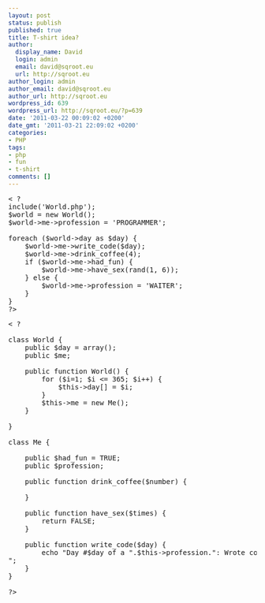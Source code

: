 ```yaml
---
layout: post
status: publish
published: true
title: T-shirt idea?
author:
  display_name: David
  login: admin
  email: david@sqroot.eu
  url: http://sqroot.eu
author_login: admin
author_email: david@sqroot.eu
author_url: http://sqroot.eu
wordpress_id: 639
wordpress_url: http://sqroot.eu/?p=639
date: '2011-03-22 00:09:02 +0200'
date_gmt: '2011-03-21 22:09:02 +0200'
categories:
- PHP
tags:
- php
- fun
- t-shirt
comments: []
---
```

<pre>&lt; ?
include(&#039;World.php&#039;);
$world = new World();
$world-&gt;me-&gt;profession = &#039;PROGRAMMER&#039;;

foreach ($world-&gt;day as $day) {
    $world-&gt;me-&gt;write_code($day);
    $world-&gt;me-&gt;drink_coffee(4);
    if ($world-&gt;me-&gt;had_fun) {
        $world-&gt;me-&gt;have_sex(rand(1, 6));
    } else {
        $world-&gt;me-&gt;profession = &#039;WAITER&#039;;
    }
}
?&gt;
</pre>
<pre>&lt; ?

class World {
    public $day = array();
    public $me;

    public function World() {
        for ($i=1; $i &lt;= 365; $i++) {
            $this-&gt;day[] = $i;
        }
        $this-&gt;me = new Me();
    }

}

class Me {

    public $had_fun = TRUE;
    public $profession;

    public function drink_coffee($number) {
        
    }

    public function have_sex($times) {
        return FALSE;
    }

    public function write_code($day) {
        echo &quot;Day #$day of a &quot;.$this-&gt;profession.&quot;: Wrote code, had coffe, had fun AND some sex.
&quot;;
    }
}

?&gt;
</pre>
